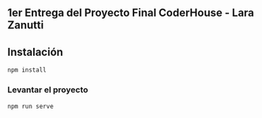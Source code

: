 ## 1er Entrega del Proyecto Final CoderHouse - Lara Zanutti

## Instalación
```
npm install
```

### Levantar el proyecto
```
npm run serve
```
